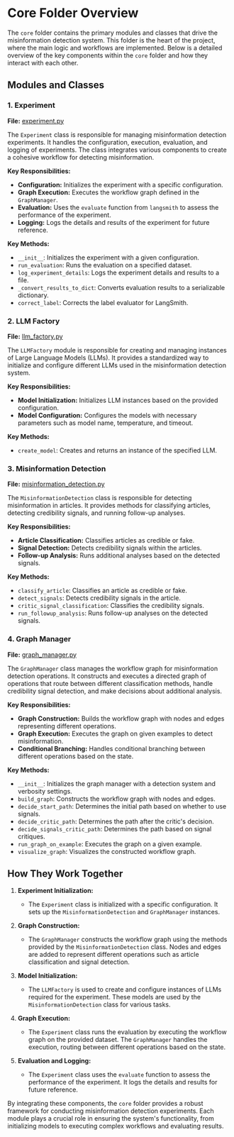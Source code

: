 # Core Folder Overview

The `core` folder contains the primary modules and classes that drive the misinformation detection system. This folder is the heart of the project, where the main logic and workflows are implemented. Below is a detailed overview of the key components within the `core` folder and how they interact with each other.

## Modules and Classes

### 1. Experiment

**File:** [experiment.py](experiment.py)

The `Experiment` class is responsible for managing misinformation detection experiments. It handles the configuration, execution, evaluation, and logging of experiments. The class integrates various components to create a cohesive workflow for detecting misinformation.

**Key Responsibilities:**
- **Configuration:** Initializes the experiment with a specific configuration.
- **Graph Execution:** Executes the workflow graph defined in the `GraphManager`.
- **Evaluation:** Uses the `evaluate` function from `langsmith` to assess the performance of the experiment.
- **Logging:** Logs the details and results of the experiment for future reference.

**Key Methods:**
- `__init__`: Initializes the experiment with a given configuration.
- `run_evaluation`: Runs the evaluation on a specified dataset.
- `log_experiment_details`: Logs the experiment details and results to a file.
- `_convert_results_to_dict`: Converts evaluation results to a serializable dictionary.
- `correct_label`: Corrects the label evaluator for LangSmith.

### 2. LLM Factory

**File:** [llm_factory.py](llm_factory.py)

The `LLMFactory` module is responsible for creating and managing instances of Large Language Models (LLMs). It provides a standardized way to initialize and configure different LLMs used in the misinformation detection system.

**Key Responsibilities:**
- **Model Initialization:** Initializes LLM instances based on the provided configuration.
- **Model Configuration:** Configures the models with necessary parameters such as model name, temperature, and timeout.

**Key Methods:**
- `create_model`: Creates and returns an instance of the specified LLM.

### 3. Misinformation Detection

**File:** [misinformation_detection.py](misinformation_detection.py)

The `MisinformationDetection` class is responsible for detecting misinformation in articles. It provides methods for classifying articles, detecting credibility signals, and running follow-up analyses.

**Key Responsibilities:**
- **Article Classification:** Classifies articles as credible or fake.
- **Signal Detection:** Detects credibility signals within the articles.
- **Follow-up Analysis:** Runs additional analyses based on the detected signals.

**Key Methods:**
- `classify_article`: Classifies an article as credible or fake.
- `detect_signals`: Detects credibility signals in the article.
- `critic_signal_classification`: Classifies the credibility signals.
- `run_followup_analysis`: Runs follow-up analyses on the detected signals.

### 4. Graph Manager

**File:** [graph_manager.py](graph_manager.py)

The `GraphManager` class manages the workflow graph for misinformation detection operations. It constructs and executes a directed graph of operations that route between different classification methods, handle credibility signal detection, and make decisions about additional analysis.

**Key Responsibilities:**
- **Graph Construction:** Builds the workflow graph with nodes and edges representing different operations.
- **Graph Execution:** Executes the graph on given examples to detect misinformation.
- **Conditional Branching:** Handles conditional branching between different operations based on the state.

**Key Methods:**
- `__init__`: Initializes the graph manager with a detection system and verbosity settings.
- `build_graph`: Constructs the workflow graph with nodes and edges.
- `decide_start_path`: Determines the initial path based on whether to use signals.
- `decide_critic_path`: Determines the path after the critic's decision.
- `decide_signals_critic_path`: Determines the path based on signal critiques.
- `run_graph_on_example`: Executes the graph on a given example.
- `visualize_graph`: Visualizes the constructed workflow graph.

## How They Work Together

1. **Experiment Initialization:**
   - The `Experiment` class is initialized with a specific configuration. It sets up the `MisinformationDetection` and `GraphManager` instances.

2. **Graph Construction:**
   - The `GraphManager` constructs the workflow graph using the methods provided by the `MisinformationDetection` class. Nodes and edges are added to represent different operations such as article classification and signal detection.

3. **Model Initialization:**
   - The `LLMFactory` is used to create and configure instances of LLMs required for the experiment. These models are used by the `MisinformationDetection` class for various tasks.

4. **Graph Execution:**
   - The `Experiment` class runs the evaluation by executing the workflow graph on the provided dataset. The `GraphManager` handles the execution, routing between different operations based on the state.

5. **Evaluation and Logging:**
   - The `Experiment` class uses the `evaluate` function to assess the performance of the experiment. It logs the details and results for future reference.

By integrating these components, the `core` folder provides a robust framework for conducting misinformation detection experiments. Each module plays a crucial role in ensuring the system's functionality, from initializing models to executing complex workflows and evaluating results.
